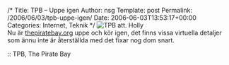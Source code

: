 /*
 Title: TPB &#8211; Uppe igen
 Author: nsg
 Template: post
 Permalink: /2006/06/03/tpb-uppe-igen/
 Date: 2006-06-03T13:53:17+00:00
 Categories: Internet, Teknik
*/
<img id="image71" src="http://cdn.junkpile.se/2006/06/hollybay.thumbnail.jpg" alt="TPB att. Holly" />  
Nu är [thepiratebay.org][1] uppe och kör igen, det finns vissa virtuella detaljer som ännu inte är återställda med det fixar nog dom snart.

:: TPB, The Pirate Bay

<small></small>

 [1]: http://www.thepiratebay.org